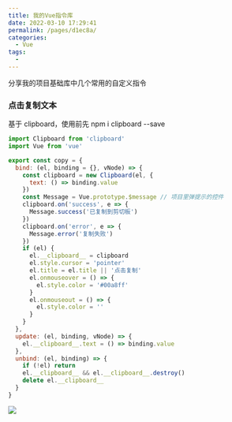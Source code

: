 ```yaml
---
title: 我的Vue指令库
date: 2022-03-10 17:29:41
permalink: /pages/d1ec8a/
categories:
  - Vue
tags:
  - 
---
```




分享我的项目基础库中几个常用的自定义指令

### 点击复制文本
 
基于 clipboard，使用前先 npm i clipboard --save

```js
import Clipboard from 'clipboard'
import Vue from 'vue'

export const copy = {
  bind: (el, binding = {}, vNode) => {
    const clipboard = new Clipboard(el, {
      text: () => binding.value
    })
    const Message = Vue.prototype.$message // 项目里弹提示的控件
    clipboard.on('success', e => {
      Message.success('已复制到剪切板')
    })
    clipboard.on('error', e => {
      Message.error('复制失败')
    })
    if (el) {
      el.__clipboard__ = clipboard
      el.style.cursor = 'pointer'
      el.title = el.title || '点击复制'
      el.onmouseover = () => {
        el.style.color = '#00a8ff'
      }
      el.onmouseout = () => {
        el.style.color = ''
      }
    }
  },
  update: (el, binding, vNode) => {
    el.__clipboard__.text = () => binding.value
  },
  unbind: (el, binding) => {
    if (!el) return
    el.__clipboard__ && el.__clipboard__.destroy()
    delete el.__clipboard__
  }
}
```

![](https://gitee.com/gan_chuan_yin/blog-image/raw/master/img/gif111.gif)